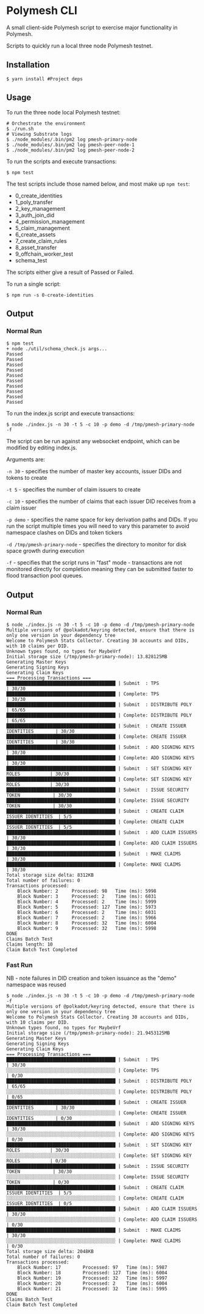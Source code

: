 # Polymesh CLI

A small client-side Polymesh script to exercise major functionality in Polymesh.

Scripts to quickly run a local three node Polymesh testnet.

## Installation

```shell
$ yarn install #Project deps
```

## Usage

To run the three node local Polymesh testnet:

```shell
# Orchestrate the environment
$ ./run.sh 
# Viewing Substrate logs
$ ./node_modules/.bin/pm2 log pmesh-primary-node
$ ./node_modules/.bin/pm2 log pmesh-peer-node-1
$ ./node_modules/.bin/pm2 log pmesh-peer-node-2
```

To run the scripts and execute transactions:

```shell
$ npm test
```


The test scripts include those named below, and most make up `npm test`:


 - 0_create_identities
 - 1_poly_transfer
 - 2_key_management
 - 3_auth_join_did
 - 4_permission_management
 - 5_claim_management
 - 6_create_assets
 - 7_create_claim_rules
 - 8_asset_transfer
 - 9_offchain_worker_test
 - schema_test

 The scripts either give a result of Passed or Failed.

 To run a single script:
 ```shell
$ npm run -s 0-create-identities
```

## Output

### Normal Run

```
$ npm test
+ node ./util/schema_check.js args...
Passed
Passed
Passed
Passed
Passed
Passed
Passed
Passed
Passed
Passed

```

To run the index.js script and execute transactions:

```shell
$ node ./index.js -n 30 -t 5 -c 10 -p demo -d /tmp/pmesh-primary-node -f
```

The script can be run against any websocket endpoint, which can be modified by editing index.js.

Arguments are:

`-n 30` - specifies the number of master key accounts, issuer DIDs and tokens to create

`-t 5` - specifies the number of claim issuers to create

`-c 10` - specifies the number of claims that each issuer DID receives from a claim issuer

`-p demo` - specifies the name space for key derivation paths and DIDs. If you run the script multiple times you will need to vary this parameter to avoid namespace clashes on DIDs and token tickers

`-d /tmp/pmesh-primary-node` - specifies the directory to monitor for disk space growth during execution

`-f` - specifies that the script runs in "fast" mode - transactions are not monitored directly for completion meaning they can be submitted faster to flood transaction pool queues.

## Output

### Normal Run

```
$ node ./index.js -n 30 -t 5 -c 10 -p demo -d /tmp/pmesh-primary-node
Multiple versions of @polkadot/keyring detected, ensure that there is only one version in your dependency tree
Welcome to Polymesh Stats Collector. Creating 30 accounts and DIDs, with 10 claims per DID.
Unknown types found, no types for MaybeVrf
Initial storage size (/tmp/pmesh-primary-node): 13.828125MB
Generating Master Keys
Generating Signing Keys
Generating Claim Keys
=== Processing Transactions ===
████████████████████████████████████████ | Submit  : TPS                             | 30/30
████████████████████████████████████████ | Complete: TPS                             | 30/30
████████████████████████████████████████ | Submit  : DISTRIBUTE POLY                 | 65/65
████████████████████████████████████████ | Complete: DISTRIBUTE POLY                 | 65/65
████████████████████████████████████████ | Submit  : CREATE ISSUER IDENTITIES        | 30/30
████████████████████████████████████████ | Complete: CREATE ISSUER IDENTITIES        | 30/30
████████████████████████████████████████ | Submit  : ADD SIGNING KEYS                | 30/30
████████████████████████████████████████ | Complete: ADD SIGNING KEYS                | 30/30
████████████████████████████████████████ | Submit  : SET SIGNING KEY ROLES           | 30/30
████████████████████████████████████████ | Complete: SET SIGNING KEY ROLES           | 30/30
████████████████████████████████████████ | Submit  : ISSUE SECURITY TOKEN            | 30/30
████████████████████████████████████████ | Complete: ISSUE SECURITY TOKEN            | 30/30
████████████████████████████████████████ | Submit  : CREATE CLAIM ISSUER IDENTITIES  | 5/5
████████████████████████████████████████ | Complete: CREATE CLAIM ISSUER IDENTITIES  | 5/5
████████████████████████████████████████ | Submit  : ADD CLAIM ISSUERS               | 30/30
████████████████████████████████████████ | Complete: ADD CLAIM ISSUERS               | 30/30
████████████████████████████████████████ | Submit  : MAKE CLAIMS                     | 30/30
████████████████████████████████████████ | Complete: MAKE CLAIMS                     | 30/30
Total storage size delta: 8312KB
Total number of failures: 0
Transactions processed:
	Block Number: 2		Processed: 98	Time (ms): 5998
	Block Number: 3		Processed: 2	Time (ms): 6031
	Block Number: 4		Processed: 2	Time (ms): 5999
	Block Number: 5		Processed: 127	Time (ms): 5973
	Block Number: 6		Processed: 2	Time (ms): 6031
	Block Number: 7		Processed: 2	Time (ms): 5966
	Block Number: 8		Processed: 32	Time (ms): 6004
	Block Number: 9		Processed: 32	Time (ms): 5998
DONE
Claims Batch Test
Claims length: 10
Claim Batch Test Completed
```

### Fast Run

NB - note failures in DID creation and token issuance as the "demo" namespace was reused

```
$ node ./index.js -n 30 -t 5 -c 10 -p demo -d /tmp/pmesh-primary-node -f
Multiple versions of @polkadot/keyring detected, ensure that there is only one version in your dependency tree
Welcome to Polymesh Stats Collector. Creating 30 accounts and DIDs, with 10 claims per DID.
Unknown types found, no types for MaybeVrf
Initial storage size (/tmp/pmesh-primary-node): 21.9453125MB
Generating Master Keys
Generating Signing Keys
Generating Claim Keys
=== Processing Transactions ===
████████████████████████████████████████ | Submit  : TPS                             | 30/30
░░░░░░░░░░░░░░░░░░░░░░░░░░░░░░░░░░░░░░░░ | Complete: TPS                             | 0/30
████████████████████████████████████████ | Submit  : DISTRIBUTE POLY                 | 65/65
░░░░░░░░░░░░░░░░░░░░░░░░░░░░░░░░░░░░░░░░ | Complete: DISTRIBUTE POLY                 | 0/65
████████████████████████████████████████ | Submit  : CREATE ISSUER IDENTITIES        | 30/30
░░░░░░░░░░░░░░░░░░░░░░░░░░░░░░░░░░░░░░░░ | Complete: CREATE ISSUER IDENTITIES        | 0/30
████████████████████████████████████████ | Submit  : ADD SIGNING KEYS                | 30/30
░░░░░░░░░░░░░░░░░░░░░░░░░░░░░░░░░░░░░░░░ | Complete: ADD SIGNING KEYS                | 0/30
████████████████████████████████████████ | Submit  : SET SIGNING KEY ROLES           | 30/30
░░░░░░░░░░░░░░░░░░░░░░░░░░░░░░░░░░░░░░░░ | Complete: SET SIGNING KEY ROLES           | 0/30
████████████████████████████████████████ | Submit  : ISSUE SECURITY TOKEN            | 30/30
░░░░░░░░░░░░░░░░░░░░░░░░░░░░░░░░░░░░░░░░ | Complete: ISSUE SECURITY TOKEN            | 0/30
████████████████████████████████████████ | Submit  : CREATE CLAIM ISSUER IDENTITIES  | 5/5
░░░░░░░░░░░░░░░░░░░░░░░░░░░░░░░░░░░░░░░░ | Complete: CREATE CLAIM ISSUER IDENTITIES  | 0/5
████████████████████████████████████████ | Submit  : ADD CLAIM ISSUERS               | 30/30
░░░░░░░░░░░░░░░░░░░░░░░░░░░░░░░░░░░░░░░░ | Complete: ADD CLAIM ISSUERS               | 0/30
████████████████████████████████████████ | Submit  : MAKE CLAIMS                     | 30/30
░░░░░░░░░░░░░░░░░░░░░░░░░░░░░░░░░░░░░░░░ | Complete: MAKE CLAIMS                     | 0/30
Total storage size delta: 2048KB
Total number of failures: 0
Transactions processed:
	Block Number: 17		Processed: 97	Time (ms): 5987
	Block Number: 18		Processed: 127	Time (ms): 6004
	Block Number: 19		Processed: 32	Time (ms): 5997
	Block Number: 20		Processed: 2	Time (ms): 6004
	Block Number: 21		Processed: 32	Time (ms): 5995
DONE
Claims Batch Test
Claim Batch Test Completed
```

